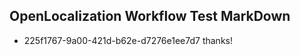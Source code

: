 ## OpenLocalization Workflow Test MarkDown
* 225f1767-9a00-421d-b62e-d7276e1ee7d7 
thanks!<!--HONumber=Mar16_HO2-->
